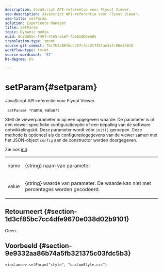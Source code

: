 ```yaml
---
description: JavaScript API-referentie voor Flyout Viewer.
seo-description: JavaScript API-referentie voor Flyout Viewer.
seo-title: setParam
solution: Experience Manager
title: setParam
topic: Dynamic media
uuid: 0c2deb6c-f40f-47e5-a1ef-f5eb5db6ee06
translation-type: tm+mt
source-git-commit: 7bc7b3a86fbcdc57cfdc31745fae3afc06e44b15
workflow-type: tm+mt
source-wordcount: '87'
ht-degree: 0%

---
```



# setParam{#setparam}

JavaScript API-referentie voor Flyout Viewer.

` setParam( *`name, value`*)`

Stelt de viewerparameter in op een opgegeven waarde. De parameter is of een viewer-specifieke configuratieoptie of een bepaling van de software ontwikkelingskit. Deze parameter wordt vóór `init()` geroepen. Deze methode is optioneel als de configuratiegegevens van de viewer samen met het JSON-object `config` aan de constructor worden doorgegeven.

Zie ook [init](../../../c-html5-s7-aem-asset-viewers/c-html5-flyout-viewer-20-about/c-html5-flyout-viewer-20-javascriptapiref/r-html5-flyout-viewer-20-javascriptapiref-init.md#reference-8651640683fc4a538bfb660709d1a463).

<table id="table_896DFF34A68A403DB93A6D597461A573"> 
 <tbody> 
  <tr> 
   <td colname="col1"> <p> <span class="codeph"> <span class="varname"> name  </span> </span> </p> </td> 
   <td colname="col2"> <p> <span class="codeph"> {string}  </span> naam van parameter. </p> </td> 
  </tr> 
  <tr> 
   <td colname="col1"> <p> <span class="codeph"> <span class="varname"> value  </span> </span> </p> </td> 
   <td colname="col2"> <p> <span class="codeph"> {string}  </span> waarde van parameter. De waarde kan niet met percentages worden gecodeerd. </p> </td> 
  </tr> 
 </tbody> 
</table>

## Retourneert {#section-1d3cf85bc7cc4dfe9670e038d02b9101}

Geen.

## Voorbeeld {#section-9e9332aa86b74a5fb321375c03fdc5b3}

```
<instance>.setParam("style", "customStyle.css")
```

